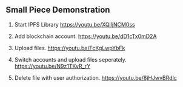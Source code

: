 ## Small Piece Demonstration
1. Start IPFS Library
https://youtu.be/XQlljNCM0ss

2. Add blockchain account.
https://youtu.be/dD1cTx0mD2A
   
3. Upload files.
https://youtu.be/FcKgLwpYbFk

4. Switch accounts and upload files seperately.
https://youtu.be/N9z1TKvR_rY

5. Delete file with user authorization.
https://youtu.be/8jHJwvBRdlc
